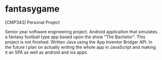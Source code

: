 # fantasygame
[CMP343] Personal Project

Senior year software engineering project.  Android application that simulates a fantasy football type app based upon the show "The Bachelor".  This project is not finished.  Written Java using the App Inventor Bridger API.  In the future I plan on actually writing the whole app in JavaScript and making it an SPA as well as android and ios apps.
